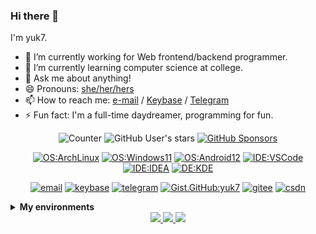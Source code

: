 ### Hi there 👋

<!--
**yuk7/yuk7** is a ✨ _special_ ✨ repository because its `README.md` (this file) appears on your GitHub profile.

Here are some ideas to get you started:

- 🔭 I’m currently working on ...
- 🌱 I’m currently learning ...
- 👯 I’m looking to collaborate on ...
- 🤔 I’m looking for help with ...
- 💬 Ask me about ...
- 📫 How to reach me: ...
- 😄 Pronouns: ...
- ⚡ Fun fact: ...
-->

I'm yuk7.

- 🔭 I’m currently working for Web frontend/backend programmer.
- 🌱 I’m currently learning computer science at college.
- 💬 Ask me about anything!
- 😄 Pronouns: [she/her/hers](https://pronoun.is/she)
- 📫 How to reach me: [e-mail](mailto:yukx00@gmail.com) / [Keybase](https://keybase.io/yuk7) / [Telegram](https://t.me/yuk_7)
- ⚡ Fun fact: I'm a full-time daydreamer, programming for fun.



<div align="center">
  
  ![Counter](https://visitor-badge.glitch.me/badge?page_id=yuk7.visitor-badge)
  ![GitHub User's stars](https://img.shields.io/github/stars/yuk7?affiliations=OWNER%2CCOLLABORATOR&label=GH%20stars)
  [![GitHub Sponsors](https://img.shields.io/github/sponsors/yuk7?label=GH%20sponsors&style=flat)](https://github.com/sponsors/yuk7)

  [![OS:ArchLinux](https://img.shields.io/badge/OS-ArchLinux-blue?style=flat-square&logo=arch-linux)](https://archlinux.org)
  [![OS:Windows11](https://img.shields.io/badge/OS-Windows11-blue?style=flat-square&logo=microsoft)](https://www.microsoft.com)
  [![OS:Android12](https://img.shields.io/badge/OS-Android12-green?style=flat-square&logo=android)](https://www.android.com/)
  [![IDE:VSCode](https://img.shields.io/badge/IDE-VSCode-blue?style=flat-square&logo=visualstudiocode)](https://code.visualstudio.com/)
  [![IDE:IDEA](https://img.shields.io/badge/IDE-IDEA-magenta?style=flat-square&logo=IntellijIDEA)](https://www.jetbrains.com/idea/)
  [![DE:KDE](https://img.shields.io/badge/DE-KDE-blue?style=flat-square&logo=KDE)](https://kde.org)

  [![email](https://img.shields.io/badge/Email-yukx00@gmail.com-red?style=flat-square&logo=gmail)](mailto:yukx00@gmail.com)
  [![keybase](https://img.shields.io/badge/Keybase-yuk7-blue?style=flat-square&logo=keybase)](https://keybase.io/yuk7)
  [![telegram](https://img.shields.io/badge/Telegram-yuk__7-blue?style=flat-square&logo=telegram)](https://t.me/yuk_7)
  [![Gist.GitHub:yuk7](https://img.shields.io/badge/Gist-yuk7-red?style=flat-square&logo=GitHub)](https://gist.github.com/yuk7)
  [![gitee](https://img.shields.io/badge/gitee-yuk7-red?style=flat-square&logo=gitee)](https://gitee.com/yuk7)
  [![csdn](https://img.shields.io/badge/CSDN-yuk____7-red?style=flat-square&logo=c)](https://blog.csdn.net/yuk__7)
</div>

<details>
    <summary><strong>My environments</strong></summary>
    <details>
      <summary><strong>Laptop 1</strong></summary>
      <ul>
        <li>CPU: AMD Ryzen 7 4700U (max4.1GHz 4MB 8C X86_64)</li>
        <li>RAM: 16GB (DDR4-2666)</li>
        <li>SSD: 512GB (NVMe)</li>
        <li>OS1: Windows 11</li>
        <li>OS2: Arch Linux</li>
      </ul>
    </details>
    <details>
      <summary><strong>Desktop 1</strong></summary>
      <ul>
        <li>CPU: Intel Core i5-4590 (max3.7GHz 6MB 4C X86_64)</li>
        <li>RAM: 12GB (DDR3)</li>
        <li>SSD: 512GB (SATA)</li>
        <li>HDD: 1TB (SATA 7200rpm)
        <li>OS1: Windows 10</li>
        <li>OS2: Arch Linux</li>
      </ul>
    </details>
    <details>
      <summary><strong>SBC Server 1</strong></summary>
      <ul>
        <li>Model: Raspberry Pi 4</li>
        <li>CPU: Broadcom BCM2711 (max1.5GHz 1MB 4C ARMv8)</li>
        <li>RAM: 4GB</li>
        <li>SD: 32GB</li>
        <li>HDD: 1TB (SATA 7200rpm)</li>
        <li>OS: Arch Linux ARM AArch64</li>
      </ul>
    </details>
    <details>
      <summary><strong>SBC Server 2</strong></summary>
      <ul>
        <li>Model: Raspberry Pi B</li>
        <li>CPU: Broadcom BCM2835 (max700MHz 1MB 1C ARMv6)</li>
        <li>RAM: 512MB</li>
        <li>SD: 32GB</li>
        <li>OS: Ubuntu Server armhf</li>
      </ul>
    </details>
    
</details>

<div align="center">
  <a href="https://github.com/vn7n24fzkq/github-profile-summary-cards">
    <img src="https://github-profile-summary-cards.vercel.app/api/cards/profile-details?username=yuk7&theme=github" />
  </a>
  <a href="https://github.com/vn7n24fzkq/github-profile-summary-cards">
    <img src="https://github-profile-summary-cards.vercel.app/api/cards/stats?username=yuk7&theme=github" />
  </a>
  <a href="https://github.com/vn7n24fzkq/github-profile-summary-cards">
    <img src="https://github-profile-summary-cards.vercel.app/api/cards/repos-per-language?username=yuk7&theme=github" />
  </a>
</div>
